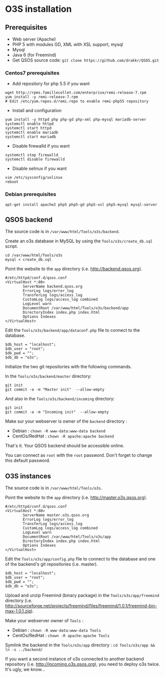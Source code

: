 # O3S installation

## Prerequisites

* Web server (Apache)
* PHP 5 with modules GD, XML with XSL support, mysql
* Mysql
* Java 6 (for Freemind)
* Get QSOS source code: `git clone https://github.com/drakkr/QSOS.git`

### Centos7 prerequisites

* Add repository for php 5.5 if you want
```
wget http://rpms.famillecollet.com/enterprise/remi-release-7.rpm
yum install -y remi-release-7.rpm
# Edit /etc/yum.repos.d/remi.repo to enable remi-php55 repository
```

* Install and configuration
```
yum install -y httpd php php-gd php-xml php-mysql mariadb-server
systemctl enable httpd
systemctl start httpd
systemctl enable mariadb
systemctl start mariadb
```

* Disable firewalld if you want 
```
systemctl stop firewalld
systemctl disable firewalld
```

* Disable selinux if you want
```
vim /etc/sysconfig/selinux
reboot
```

### Debian prerequisites

```
apt-get install apache2 php5 php5-gd php5-xsl php5-mysql mysql-server
```

## QSOS backend

The source code is in `/var/www/html/Tools/o3s/backend`.

Create an o3s database in MySQL by using the `Tools/o3s/create_db.sql` script.
```
cd /var/www/html/Tools/o3s
mysql < create_db.sql
```

Point the website to the `app` directory (i.e. http://backend.qsos.org).

```
#/etc/httpd/conf.d/qsos.conf
<VirtualHost *:80>
        ServerName backend.qsos.org
        ErrorLog logs/error_log
        TransferLog logs/access_log
        CustomLog logs/access_log combined
        LogLevel warn
        DocumentRoot /var/www/html/Tools/o3s/backend/app
        DirectoryIndex index.php index.html
        Options Indexes
</VirtualHost>
```

Edit the `Tools/o3s/backend/app/dataconf.php` file to connect to the database.
```
$db_host = "localhost";
$db_user = "root";
$db_pwd = "";
$db_db = "o3s";
```

Initialize the two git repositories with the following commands.

In the `Tools/o3s/backend/master` directory:

```
git init
git commit -a -m "Master init"  --allow-empty
```

And also in the `Tools/o3s/backend/incoming` directory:

```
git init
git commit -a -m "Incoming init"  --allow-empty
```


Make sur your webserver is owner of the `backend` directory :
* Debian : `chown -R www-data:www-data backend`
* CentOs/RedHat : `chown -R apache:apache backend`

That's it. Your QSOS backend should be accessible online.

You can connect as `root` with the `root` password. Don't forget to change this default password.

## O3S instances

The source code is in `/var/www/html/Tools/o3s`.

Point the website to the `app` directory (i.e. http://master.o3s.qsos.org).

```
#/etc/httpd/conf.d/qsos.conf
<VirtualHost *:80>
        ServerName master.o3s.qsos.org
        ErrorLog logs/error_log
        TransferLog logs/access_log
        CustomLog logs/access_log combined
        LogLevel warn
        DocumentRoot /var/www/html/Tools/o3s/app
        DirectoryIndex index.php index.html
        Options Indexes
</VirtualHost>
```

Edit the `Tools/o3s/app/config.php` file to connect to the database and one of the backend's git repositories (i.e. master).

```
$db_host = "localhost";
$db_user = "root";
$db_pwd = "";
$db_db = "o3s";
```

Upload and unzip Freemind (binary package) in the `Tools/o3s/app/freemind` directory (i.e. http://sourceforge.net/projects/freemind/files/freemind/1.0.1/freemind-bin-max-1.0.1.zip). 

Make your webserver owner of `Tools` :
* Debian : `chown -R www-data:www-data Tools`
* CentOs/RedHat : `chown -R apache:apache Tools`

Symlink the backend in the `Tools/o3s/app` directory : `cd Tools/o3s/app && ln -s ../backend/`

If you want a second instance of o3s connected to another backend repository (i.e. http://incoming.o3s.qsos.org), you need to deploy o3s twice. It's ugly, we know...

